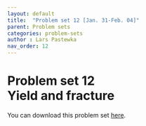 ```yaml
---
layout: default
title:  "Problem set 12 [Jan. 31-Feb. 04]"
parent: Problem sets
categories: problem-sets
author : Lars Pastewka
nav_order: 12
---
```


# Problem set 12 <br/> Yield and fracture

You can download this problem set [here](exercise_12_students.pdf).
